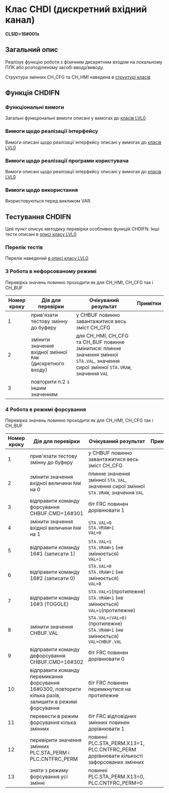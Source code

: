 # Клас CHDI (дискретний вхідний канал)

**CLSID=16#001x**

## Загальний опис

Реалізує функцію роботи з фізичним дискретним входом на локальному ПЛК або розподіленому засобі вводу/виводу.

Структура змінних CH_CFG та CH_HMI наведена в [структурі класів ](2_lvl0.md)

## Функція CHDIFN

### Функціональні вимоги 

Загальні функціональні вимоги описані у вимогах до [класів LVL0 ](2_lvl0.md)

### Вимоги щодо реалізації інтерфейсу

Вимоги описані щодо реалізації інтерфейсу описані у вимогах до [класів LVL0 ](2_lvl0.md)

### Вимоги щодо реалізації програми користувача

Вимоги описані щодо реалізації інтерфейсу описані у вимогах до [класів LVL0 ](2_lvl0.md)

### Вимоги щодо використання

Вкористовуються перед викликом VAR. 

## Тестування CHDIFN

Цей пункт описує методику перевірки особливих функцій CHDIFN. Інші тести описані в  [описі класу LVL0 ](2_lvl0.md)

### Перелік тестів

Перелік наведений  [в описі класу LVL0 ](2_lvl0.md)

### 3 Робота в нефорсованому режимі

Перевірка значень повинно проходити як для CH_HMI, CH_CFG так і  CH_BUF

| Номер кроку | Дія для перевірки                                          | Очікуваний результат                                         | Примітки |
| ----------- | ---------------------------------------------------------- | ------------------------------------------------------------ | -------- |
| 1           | прив'язати тестову змінну до буферу                        | у CHBUF повинно завантажитися весь зміст CH_CFG              |          |
| 2           | змінити значення вхідної змінної `RAW` (дискретного входу) | для CH_HMI, CH_CFG та CH_BUF повинне змінитися: плинне значення змінної `STA.VAL`,  значення сирої змінної `STA.VRAW`, значення `VAL` |          |
| 3           | повторити п.2 з іншим значенням                            |                                                              |          |

### 4 Робота в режимі форсування

Перевірка значень повинно проходити як для CH_HMI, CH_CFG так і  CH_BUF

| Номер кроку | Дія для перевірки                                            | Очікуваний результат                                         | Примітки |
| ----------- | ------------------------------------------------------------ | ------------------------------------------------------------ | -------- |
| 1           | прив'язати тестову змінну до буферу                          | у CHBUF повинно завантажитися весь зміст CH_CFG              |          |
| 2           | змінити значення вхідної величини `RAW` на 0                 | плинне значення змінної `STA.VAL`,  значення сирої змінної `STA.VRAW`, значення `VAL` |          |
| 3           | відправити команду форсування CHBUF.CMD=16#301               | біт FRC повинен дорівнювати 1                                |          |
| 4           | змінити значення вхідної величини `RAW` на 1                 | `STA.VAL=0` <br />`STA.VRAW=1` <br /> `VAL=0`                |          |
| 5           | відправити команду 16#1 (записати 1)                         | `STA.VAL=1` <br />`STA.VRAW=1` (не змінюється)<br /> `VAL=1` |          |
| 6           | відправити команду 16#2 (записати 0)                         | `STA.VAL=0` <br />`STA.VRAW=1` (не змінюється)<br /> `VAL=0` |          |
| 7           | відправити команду 16#3 (TOGGLE)                             | `STA.VAL=1`(протилежне) <br />`STA.VRAW=1` (не змінюється)<br /> `VAL=1`(протилежне) |          |
| 8           | змінити значення CHBUF.VAL                                   | `STA.VAL=(VAL>0)`(протилежне) <br />`STA.VRAW=1` (не змінюється)<br /> `VAL=CHBUF.VAL` |          |
| 9           | відправити команду дефорсування CHBUF.CMD=16#302             | біт FRC повинен дорівнювати 0                                |          |
| 10          | відправити команду перемикання форсування 16#0300, повторити кілька разів, залишити в режимі форсування | біт FRC повинен перемкнутися на протилежне                   |          |
| 11          | перевести в режим форсування кілька змінних                  | біт FRC відповідних змінних повинен дорівнювати 1            |          |
| 12          | перевірити значення змінних PLC.STA_PERM і PLC.CNTFRC_PERM   | повинні PLC.STA_PERM.X13=1,  PLC.CNTFRC_PERM дорівнювати кількості зафорсованих змінних |          |
| 13          | зняти з режиму форсування усі змінні                         | повинні PLC.STA_PERM.X13=0,  PLC.CNTFRC_PERM=0               |          |

